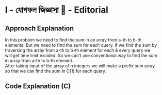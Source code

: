 # I - যোগফল জিজ্ঞাসা 🤔 - Editorial


## Approach Explanation
In this problem we need to find the sum in an array from a-th to b-th elements. But we need to find the sum for each query. If we find the sum by traversing the array from a-th to b-th element for each & every query we will get time limit excided. So we can't use conventional way to find the sum in array from a-th to b-th element.   
After taking input of the array of n integers we will make a prefix sum array so that we can find the sum in O(1) for each query.


## Code Explanation (C)
